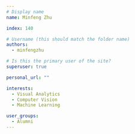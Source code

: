 ```yaml
---
# Display name
name: Minfeng Zhu

index: 140

# Username (this should match the folder name)
authors:
  - minfengzhu

# Is this the primary user of the site?
superuser: true

personal_url: ""

interests:
  - Visual Analytics
  - Computer Vision
  - Machine Learning

user_groups:
  - Alumni
---
```

